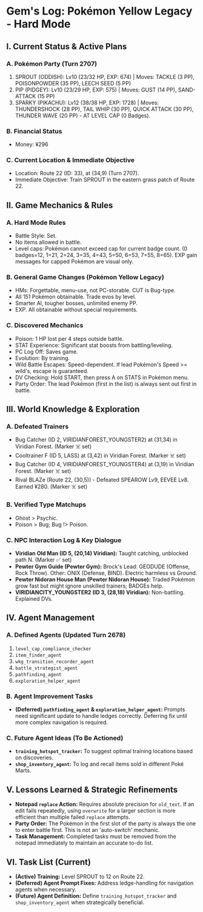 # Gem's Log: Pokémon Yellow Legacy - Hard Mode

## I. Current Status & Active Plans

### A. Pokémon Party (Turn 2707)
1. SPROUT (ODDISH): Lv10 (23/32 HP, EXP: 674) | Moves: TACKLE (3 PP), POISONPOWDER (35 PP), LEECH SEED (5 PP)
2. PIP (PIDGEY): Lv10 (23/29 HP, EXP: 575) | Moves: GUST (14 PP), SAND-ATTACK (15 PP)
3. SPARKY (PIKACHU): Lv12 (38/38 HP, EXP: 1728) | Moves: THUNDERSHOCK (28 PP), TAIL WHIP (30 PP), QUICK ATTACK (30 PP), THUNDER WAVE (20 PP) - AT LEVEL CAP (0 Badges).

### B. Financial Status
- Money: ¥296

### C. Current Location & Immediate Objective
- Location: Route 22 (ID: 33), at (34,9) (Turn 2707).
- Immediate Objective: Train SPROUT in the eastern grass patch of Route 22.

## II. Game Mechanics & Rules

### A. Hard Mode Rules
- Battle Style: Set.
- No items allowed in battle.
- Level caps: Pokémon cannot exceed cap for current badge count. (0 badges=12, 1=21, 2=24, 3=35, 4=43, 5=50, 6=53, 7=55, 8=65). EXP gain messages for capped Pokémon are visual only.

### B. General Game Changes (Pokémon Yellow Legacy)
- HMs: Forgettable, menu-use, not PC-storable. CUT is Bug-type.
- All 151 Pokémon obtainable. Trade evos by level.
- Smarter AI, tougher bosses, unlimited enemy PP.
- EXP. All obtainable without special requirements.

### C. Discovered Mechanics
- Poison: 1 HP lost per 4 steps outside battle.
- STAT Experience: Significant stat boosts from battling/leveling.
- PC Log Off: Saves game.
- Evolution: By training.
- Wild Battle Escapes: Speed-dependent. If lead Pokémon's Speed >= wild's, escape is guaranteed.
- DV Checking: Hold START, then press A on STATS in Pokémon menu.
- Party Order: The lead Pokémon (first in the list) is always sent out first in battle.

## III. World Knowledge & Exploration

### A. Defeated Trainers
- Bug Catcher (ID 2, VIRIDIANFOREST_YOUNGSTER2) at (31,34) in Viridian Forest. (Marker ☠️ set)
- Cooltrainer F (ID 5, LASS) at (3,42) in Viridian Forest. (Marker ☠️ set)
- Bug Catcher (ID 4, VIRIDIANFOREST_YOUNGSTER4) at (3,19) in Viridian Forest. (Marker ☠️ set)
- Rival BLAZe (Route 22, (30,5)) - Defeated SPEAROW Lv9, EEVEE Lv8. Earned ¥280. (Marker ☠️ set)

### B. Verified Type Matchups
- Ghost > Psychic.
- Poison > Bug; Bug !> Poison.

### C. NPC Interaction Log & Key Dialogue
- **Viridian Old Man (ID 5, (20,14) Viridian):** Taught catching, unblocked path N. (Marker ✅ set)
- **Pewter Gym Guide (Pewter Gym):** Brock's Lead: GEODUDE (Offense, Rock Throw). Other: ONIX (Defense, BIND). Electric harmless vs Ground.
- **Pewter Nidoran House Man (Pewter Nidoran House):** Traded Pokémon grow fast but might ignore unskilled trainers; BADGEs help.
- **VIRIDIANCITY_YOUNGSTER2 (ID 3, (28,18) Viridian):** Non-battling. Explained DVs.

## IV. Agent Management

### A. Defined Agents (Updated Turn 2678)
1.  `level_cap_compliance_checker`
2.  `item_finder_agent`
3.  `wkg_transition_recorder_agent`
4.  `battle_strategist_agent`
5.  `pathfinding_agent`
6.  `exploration_helper_agent`

### B. Agent Improvement Tasks
- **(Deferred) `pathfinding_agent` & `exploration_helper_agent`:** Prompts need significant update to handle ledges correctly. Deferring fix until more complex navigation is required.

### C. Future Agent Ideas (To Be Actioned)
- **`training_hotspot_tracker`:** To suggest optimal training locations based on discoveries.
- **`shop_inventory_agent`:** To log and recall items sold in different Poké Marts.

## V. Lessons Learned & Strategic Refinements

- **Notepad `replace` Action:** Requires absolute precision for `old_text`. If an edit fails repeatedly, using `overwrite` for a larger section is more efficient than multiple failed `replace` attempts.
- **Party Order:** The Pokémon in the first slot of the party is always the one to enter battle first. This is not an 'auto-switch' mechanic.
- **Task Management:** Completed tasks must be removed from the notepad immediately to maintain an accurate to-do list.

## VI. Task List (Current)
- **(Active) Training:** Level SPROUT to 12 on Route 22.
- **(Deferred) Agent Prompt Fixes:** Address ledge-handling for navigation agents when necessary.
- **(Future) Agent Definition:** Define `training_hotspot_tracker` and `shop_inventory_agent` when strategically beneficial.